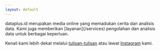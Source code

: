 ```yaml
---
layout: default
---
```


<div class="lead pretty-links">
dataplus.id merupakan media online yang memadukan cerita dan analisis data. Kami juga memberikan [layanan](/services) pengolahan dan analisis data untuk berbagai keperluan.
  
Kenali kami lebih dekat melalui [tulisan-tulisan](/articles) atau lewat [Instagram](https://instagram.com/dataplus.id) kami.
</div>
